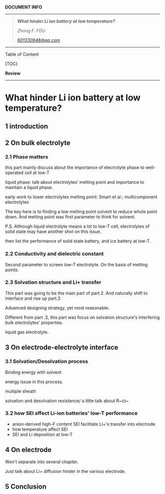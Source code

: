 **DOCUMENT INFO**

------

> ***What hinder Li ion battery at low temperature?*** 
>
> *Zhong F.    FDU*
>
> *601330948@qq.com*
>

------



Table of  Content

[TOC]

**Review**

------



# What hinder Li ion battery at low temperature?

## 1 introduction



## 2 On bulk electrolyte

### 2.1 Phase matters

this part mainly discuss about the importance of electrolyte phase to well-operated cell at low-T

liquid phase: talk about electrolytes' melting point and importance to maintain a liquid phase.

early work to lower electrolytes melting point: Smart et al.; multicomponent electrolytes

The key here is to finding a low melting point solvent to reduce whole point down. And melting point was first parameter to think for solvent.

P.S. Although liquid electrolyte means a lot to low-T cell, electrolytes of solid state may have another shot on this issue.

then list the performance of solid state battery, and ice battery at low-T.

### 2.2 Conductivity and dielectric constant

Second parameter to screen low-T electrolyte. On the basis of melting points.

### 2.3 Solvation structure and Li+ transfer

This part was going to be the main part of part.2. And naturally shift to interface and rise up part.3

Advanced designing strategy, yet most reasonable.

Different from part .3, this part was focus on solvation structure's interfering bulk electrolytes' properties. 



liquid gas electrolyte.

## 3 On electrode-electrolyte interface

### 3.1 Solvation/Desolvation process

Binding energy with solvent

energy issue in this process.

multiple sheath

solvation and desolvation resistance/ a little talk about R~ct~

### 3.2 how SEI affect Li-ion batteries' low-T performance

- anion-derived high-F content SEI facilitate Li+'s transfer into electrode
- how temperature affect SEI
- SEI and Li deposition at low-T



## 4 On electrode

Won't separate into several chapter.

Just talk about Li+ diffusion hinder in the various electrode.



## 5 Conclusion